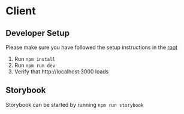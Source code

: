 # Client

## Developer Setup

Please make sure you have followed the setup instructions in the [root](../README.md#developer-setup)

1. Run `npm install`
2. Run `npm run dev`
3. Verify that http://localhost:3000 loads

## Storybook

Storybook can be started by running `npm run storybook`

